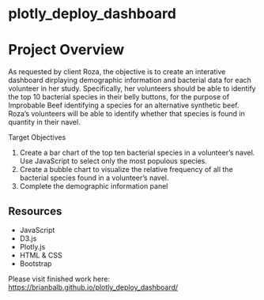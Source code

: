 # plotly_deploy_dashboard

# Project Overview

As requested by client Roza, the objective is to create an interative dashboard dirplaying demographic information and bacterial data for each volunteer in her study. 
Specifically, her volunteers should be able to identify the top 10 bacterial species in their belly buttons, for the purpose of Improbable Beef identifying a species for an alternative synthetic beef. Roza’s volunteers will be able to identify whether that species is found in quantity in their navel.

Target Objectives

1. Create a bar chart of the top ten bacterial species in a volunteer’s navel. Use JavaScript to select only the most populous species.
2. Create a bubble chart to visualize the relative frequency of all the bacterial species found in a volunteer’s navel.
3. Complete the demographic information panel

## Resources 

* JavaScript
* D3.js
* Plotly.js
* HTML & CSS
* Bootstrap

Please visit finished work here: https://brianbalb.github.io/plotly_deploy_dashboard/
